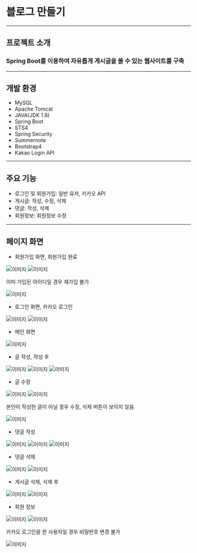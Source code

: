 # 블로그 만들기
---
## 프로젝트 소개
### Spring Boot를 이용하여 자유롭게 게시글을 쓸 수 있는 웹사이트를 구축
---
## 개발 환경
* MySQL
* Apache Tomcat
* JAVA(JDK 1.8)
* Spring Boot
* STS4
* Spring Security
* Summernote
* Bootstrap4
* Kakao Login API
---
## 주요 기능
* 로그인 및 회원가입: 일반 유저, 카카오 API
* 게시글: 작성, 수정, 삭제
* 댓글: 작성, 삭제
* 회원정보: 회원정보 수정
---
## 페이지 화면
* 회원가입 화면, 회원가입 완료
  
![이미지](https://github.com/SuseongJr/test/assets/106290891/067e77cf-dc41-45c7-b38c-3bebfba02abd)
![이미지](https://github.com/SuseongJr/test/assets/106290891/d264b3be-81cd-4f00-9060-4bddf5316851)

이미 가입된 아이디일 경우 재가입 불가

![이미지](https://github.com/SuseongJr/test/assets/106290891/19cf6fb9-bd7b-4cc5-9c28-ccd320be8437)

* 로그인 화면, 카카오 로그인
  
![이미지](https://github.com/SuseongJr/test/assets/106290891/de0ab1ec-f06e-4f20-9712-4314590d04a7)
![이미지](https://github.com/SuseongJr/test/assets/106290891/89843bc3-25f4-46d0-9aa8-493bcd1850ab)

* 메인 화면

![이미지](https://github.com/SuseongJr/test/assets/106290891/e821f41f-66c9-4563-adc5-49e5cdde3587)

* 글 작성, 작성 후
  
![이미지](https://github.com/SuseongJr/test/assets/106290891/5fb5cb40-a699-4af5-bba6-94c3ba3065fb)
![이미지](https://github.com/SuseongJr/test/assets/106290891/b2e0e8ea-30b5-41cd-8dfa-b1812c0d08ea)
![이미지](https://github.com/SuseongJr/test/assets/106290891/82afef0e-eb0c-49df-914b-156bcb385d19)

* 글 수정
  
![이미지](https://github.com/SuseongJr/test/assets/106290891/4c3ff92a-042d-41bd-a0e6-08fe6e4807a3)
![이미지](https://github.com/SuseongJr/test/assets/106290891/d1eb8882-604d-4ea9-b1ec-606becbd0a91)

본인이 작성한 글이 아닐 경우 수정, 삭제 버튼이 보이지 않음

![이미지](https://github.com/SuseongJr/test/assets/106290891/5f729dd0-f26b-478c-96dc-33498816b962)

* 댓글 작성

![이미지](https://github.com/SuseongJr/test/assets/106290891/e01ea201-59c0-4d72-97bb-d7d2febb7ed4)
![이미지](https://github.com/SuseongJr/test/assets/106290891/5ecb2328-f193-4715-ab5b-8ca3a360edab)
![이미지](https://github.com/SuseongJr/test/assets/106290891/55c60ff8-a355-4220-9182-2684aeebe859)

* 댓글 삭제

![이미지](https://postfiles.pstatic.net/MjAyMzA4MDZfODMg/MDAxNjkxMjg2Mzc5NjY5.lRKaeNMoBC1u6eNJgHhrbYiUknSKHPlJ679MUkg2WuUg.lrNQW0Q5CHTjQfongchLgrSNfQgFKwrj27bsSQ-Fy7Qg.PNG.eoghks810/스크린샷_2023-08-06_오전_10.45.52.png?type=w580)
![이미지](https://postfiles.pstatic.net/MjAyMzA4MDZfNTAg/MDAxNjkxMjg2MzgzODcx.022CKI3pM6MYW1dSZCKojvZox_8iXostxF9VUUgSY9Ig.YVm3j1GYNWl0ZLOvI6zep3whQm6W-UUcOKRERc1u8Akg.PNG.eoghks810/스크린샷_2023-08-06_오전_10.46.12.png?type=w580)

* 게시글 삭제, 삭제 후
  
![이미지](https://postfiles.pstatic.net/MjAyMzA4MDZfMjA4/MDAxNjkxMjg2NDgwNTI3.ZPjY9mXSckpWVg3bGQLIf9GPLQ-M4qg49cOeQlFJbGcg.dEPxRspJ__5OwS0f_AvKcsz-MxTOitdJx3wec5as_L0g.PNG.eoghks810/스크린샷_2023-08-06_오전_10.47.39.png?type=w580)
![이미지](https://postfiles.pstatic.net/MjAyMzA4MDZfNDIg/MDAxNjkxMjg2NDgzMDQ3.hYM__JjsmWjpImmmzgyA0Qngh15PyfPyXVu--BVUwVwg.z7a2sWPinVBlIslXDwXm6LFUtgdNyGf82-A1yL0Xxrgg.PNG.eoghks810/스크린샷_2023-08-06_오전_10.47.54.png?type=w580)

* 회원 정보

![이미지](https://postfiles.pstatic.net/MjAyMzA4MDZfMTg1/MDAxNjkxMjg2NTIxNDAy.RQkgUpLZ73ETp9hb-eVTnJLM-qEh0puhu_SGwbtXz0Mg.2GvRq_9Y3Ms4cI0ngDtvfsPbh2SG9y9gX3Fl6bn_18wg.PNG.eoghks810/스크린샷_2023-08-06_오전_10.48.29.png?type=w580)
![이미지](https://postfiles.pstatic.net/MjAyMzA4MDZfMjM0/MDAxNjkxMjg2NTcyNjc2.0WgYYPcbXavjUJQmvkiYd5SajRaI0XLJJvnxCUvhJx4g.iyu842HFJC88iQ1AG8XP2Py2RZxECbB9cUXScjFxD_cg.PNG.eoghks810/스크린샷_2023-08-06_오전_10.48.55.png?type=w580)

카카오 로그인을 한 사용자일 경우 비밀번호 변경 불가

![이미지](https://postfiles.pstatic.net/MjAyMzA4MDZfMjcg/MDAxNjkxMjg2NzAyNDE3.bwJBBIZNSU8lYFeTqZ342Jg4z-rcK8Rk0in-iktvNSgg.uAANLrd3tGvjlKCdMJSdyLyINQRJapJky-WITI0mqacg.PNG.eoghks810/스크린샷_2023-08-06_오전_10.51.25.png?type=w580)
